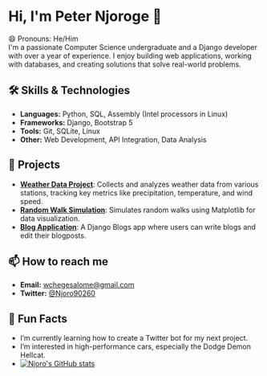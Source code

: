 # Hi, I'm Peter Njoroge 👋
 😄 Pronouns: He/Him <br/>
I'm a passionate Computer Science undergraduate and a Django developer with over a year of experience. I enjoy building web applications, working with databases, and creating solutions that solve real-world problems.

## 🛠️ Skills & Technologies
- **Languages:** Python, SQL, Assembly (Intel processors in Linux)
- **Frameworks:** Django, Bootstrap 5
- **Tools:** Git, SQLite, Linux
- **Other:** Web Development, API Integration, Data Analysis

## 🌟 Projects
- [**Weather Data Project**](https://github.com/Njoro90260/data-visualization.git): Collects and analyzes weather data from various stations, tracking key metrics like precipitation, temperature, and wind speed.
- [**Random Walk Simulation**](https://github.com/Njoro90260/data-visualization.git): Simulates random walks using Matplotlib for data visualization.
- [**Blog Application**](https://github.com/Njoro90260/blogs.git): A Django Blogs app where users can write blogs and edit their blogposts.

## 📫 How to reach me
- **Email:** [wchegesalome@gmail.com](mailto:wchegesalome@gmail.com)
- **Twitter:** [@Njoro90260](https://x.com/njoro90260)

## 🎯 Fun Facts
- I’m currently learning how to create a Twitter bot for my next project.
- I’m interested in high-performance cars, especially the Dodge Demon Hellcat.
- [![Njoro's GitHub stats](https://github-readme-stats.vercel.app/api?username=Njoro90260)](https://github.com/anuraghazra/github-readme-stats&show_icons=true&theme=radical)
